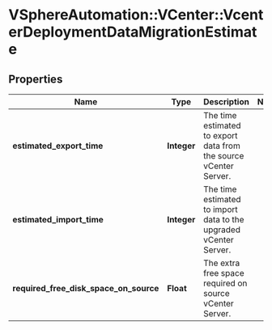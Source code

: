 # VSphereAutomation::VCenter::VcenterDeploymentDataMigrationEstimate

## Properties
Name | Type | Description | Notes
------------ | ------------- | ------------- | -------------
**estimated_export_time** | **Integer** | The time estimated to export data from the source vCenter Server. | 
**estimated_import_time** | **Integer** | The time estimated to import data to the upgraded vCenter Server. | 
**required_free_disk_space_on_source** | **Float** | The extra free space required on source vCenter Server. | 


